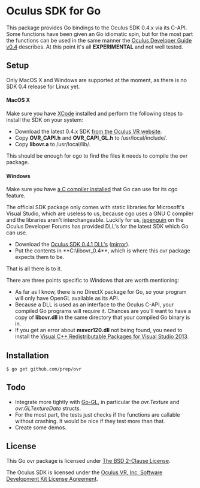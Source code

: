 Oculus SDK for Go
=================
This package provides Go bindings to the Oculus SDK 0.4.x via its C-API. Some functions have been given an Go idiomatic spin, but for the most part the functions can be used in the same manner the [Oculus Developer Guide v0.4](http://static.oculusvr.com/sdk-downloads/documents/Oculus_Developer_Guide_0.4.1.pdf) describes. At this point it's all **EXPERIMENTAL** and not well tested.

Setup
-----
Only MacOS X and Windows are supported at the moment, as there is no SDK 0.4 release for Linux yet.

#### MacOS X
Make sure you have [XCode](https://itunes.apple.com/en/app/xcode/id497799835) installed and perform the following steps to install the SDK on your system:

* Download the latest 0.4.x SDK [from the Oculus VR website](https://developer.oculusvr.com/?action=dl).
* Copy **OVR_CAPI.h** and **OVR_CAPI_GL.h** to /usr/local/include/.
* Copy **libovr.a** to /usr/local/lib/.

This should be enough for cgo to find the files it needs to compile the ovr package.

#### Windows
Make sure you have [a C compiler installed](https://gist.github.com/prep/e19d7d9e2a1e77316a7f) that Go can use for its cgo feature.

The official SDK package only comes with static libraries for Microsoft's Visual Studio, which are useless to us, because cgo uses a GNU C compiler and the libraries aren't interchangeable. Luckily for us, [jspenguin](https://developer.oculusvr.com/forums/memberlist.php?mode=viewprofile&u=28837) on the Oculus Developer Forums has provided DLL's for the latest SDK which Go can use.

* Download the [Oculus SDK 0.4.1 DLL's](https://www.jspenguin.org/software/glbumper/files/libovr_dll_0.4.1.zip) ([mirror](download.codeninja.nl/ovr/libovr_dll_0.4.1.zip)).
* Put the contents in **C:\libovr_0.4\**, which is where this ovr package expects them to be.

That is all there is to it.

There are three points specific to Windows that are worth mentioning:

* As far as I know, there is no DirectX package for Go, so your program will only have OpenGL available as its API.
* Because a DLL is used as an interface to the Oculus C-API, your compiled Go programs will require it. Chances are you'll want to have a copy of **libovr.dll** in the same directory that your compiled Go binary is in.
* If you get an error about **msvcr120.dll** not being found, you need to install the [Visual C++ Redistributable Packages for Visual Studio 2013](http://www.microsoft.com/en-us/download/details.aspx?id=40784).

Installation
------------
    $ go get github.com/prep/ovr

Todo
----
* Integrate more tightly with [Go-GL](https://github.com/go-gl/gl), in particular the *ovr.Texture* and *ovr.GLTextureData* structs.
* For the most part, the tests just checks if the functions are callable without crashing. It would be nice if they test more than that.
* Create some demos.

License
-------
This Go ovr package is licensed under [The BSD 2-Clause License](http://opensource.org/licenses/BSD-2-Clause).

The Oculus SDK is licensed under the [Oculus VR, Inc. Software Development Kit License Agreement](https://developer.oculusvr.com/license).
